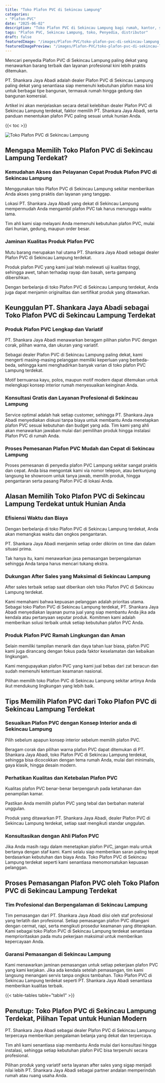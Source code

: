 ```yaml
---
title: "Toko Plafon PVC di Sekincau Lampung"
categories:
- "Plafon-PVC"
date: "2025-06-02"
description: "Toko Plafon PVC di Sekincau Lampung bagi rumah, kantor, serta gerai. Produk unggulan, beragam motif, variasi warna modern, beserta layanan pemasangan oleh tim profesional dan kepastian resmi!|Jasa penyediaan Plafon PVC di Sekincau Lampung bagi keperluan rumah, office, maupun gerai, dengan produk unggulan dan penempatan oleh tim profesional dan jaminan resmi.|Alternatif Plafon PVC di Sekincau Lampung yang andal bagi hunian, office, serta toko, dengan plafon terbaik dan instalasi dikerjakan oleh tenaga ahli berpengalaman dan garansi resmi.|Distribusi Plafon PVC di Sekincau Lampung untuk tempat tinggal, office, dan ritel, dengan produk berkualitas dan pemasangan oleh teknisi profesional, disertai beserta jaminan resmi.}"
tags: "Plafon PVC, Sekincau Lampung, toko, Penyedia, distributor"
draft: false
featuredImage: "/images/Plafon-PVC/toko-plafon-pvc-di-sekincau-lampung.png"
featuredImagePreview: "/images/Plafon-PVC/toko-plafon-pvc-di-sekincau-lampung.png"
---
```


Mencari penyedia Plafon PVC di Sekincau Lampung paling dekat yang menawarkan barang terbaik dan layanan profesional kini lebih praktis ditemukan.

PT. Shankara Jaya Abadi adalah dealer Plafon PVC di Sekincau Lampung paling dekat yang senantiasa siap memenuhi kebutuhan plafon masa kini untuk berbagai tipe bangunan, termasuk rumah hingga gedung dan bangunan komersial.

Artikel ini akan menjelaskan secara detail kelebihan dealer Plafon PVC di Sekincau Lampung terdekat, faktor memilih PT. Shankara Jaya Abadi, serta panduan menentukan plafon PVC paling sesuai untuk hunian Anda.

{{< toc >}}

![Toko Plafon PVC di Sekincau Lampung](/images/Plafon-PVC/Toko-Plafon-PVC-di-Sekincau-Lampung.png)

## Mengapa Memilih Toko Plafon PVC di Sekincau Lampung Terdekat?

### Kemudahan Akses dan Pelayanan Cepat Produk Plafon PVC di Sekincau Lampung

Menggunakan toko Plafon PVC di Sekincau Lampung sekitar memberikan Anda akses yang praktis dan layanan yang tanggap.

Lokasi PT. Shankara Jaya Abadi yang dekat di Sekincau Lampung mempermudah Anda mengambil plafon PVC tak harus menunggu waktu lama.

Tim ahli kami siap melayani Anda memenuhi kebutuhan plafon PVC, mulai dari hunian, gedung, maupun order besar.

### Jaminan Kualitas Produk Plafon PVC

Mutu barang merupakan hal utama PT. Shankara Jaya Abadi sebagai dealer Plafon PVC di Sekincau Lampung terdekat.

Produk plafon PVC yang kami jual telah melewati uji kualitas tinggi, sehingga awet, tahan terhadap rayap dan basah, serta gampang dibersihkan.

Dengan berbelanja di toko Plafon PVC di Sekincau Lampung terdekat, Anda juga dapat menjamin originalitas dan sertifikat produk yang ditawarkan.

## Keunggulan PT. Shankara Jaya Abadi sebagai Toko Plafon PVC di Sekincau Lampung Terdekat

### Produk Plafon PVC Lengkap dan Variatif

PT. Shankara Jaya Abadi menawarkan beragam pilihan plafon PVC dengan corak, pilihan warna, dan ukuran yang variatif.

Sebagai dealer Plafon PVC di Sekincau Lampung paling dekat, kami mengerti masing-masing pelanggan memiliki keperluan yang berbeda-beda, sehingga kami menghadirkan banyak varian di toko plafon PVC Lampung terdekat.

Motif bernuansa kayu, polos, maupun motif modern dapat ditemukan untuk melengkapi konsep interior rumah menyesuaikan keinginan Anda.

### Konsultasi Gratis dan Layanan Profesional di Sekincau Lampung

Service optimal adalah hak setiap customer, sehingga PT. Shankara Jaya Abadi menyediakan diskusi tanpa biaya untuk membantu Anda menetapkan plafon PVC sesuai kebutuhan dan budget yang ada. Tim kami yang ahli akan menawarkan jawaban mulai dari pemilihan produk hingga instalasi Plafon PVC di rumah Anda.

### Proses Pemesanan Plafon PVC Mudah dan Cepat di Sekincau Lampung

Proses pemesanan di penyedia plafon PVC Lampung sekitar sangat praktis dan cepat. Anda bisa mengontak kami via nomor telepon, atau berkunjung langsung ke showroom untuk tanya jawab, memilih produk, hingga pengantaran serta pasang Plafon PVC di lokasi Anda.

## Alasan Memilih Toko Plafon PVC di Sekincau Lampung Terdekat untuk Hunian Anda

### Efisiensi Waktu dan Biaya

Dengan berbelanja di toko Plafon PVC di Sekincau Lampung terdekat, Anda akan memangkas waktu dan ongkos pengantaran.

PT. Shankara Jaya Abadi menjamin setiap order dikirim on time dan dalam situasi prima.

Tak hanya itu, kami menawarkan jasa pemasangan berpengalaman sehingga Anda tanpa harus mencari tukang ekstra.

### Dukungan After Sales yang Maksimal di Sekincau Lampung

After sales terbaik setiap saat diberikan oleh toko Plafon PVC di Sekincau Lampung terdekat.

Kami memahami bahwa kepuasan pelanggan adalah prioritas utama. Sebagai toko Plafon PVC di Sekincau Lampung terdekat, PT. Shankara Jaya Abadi menyediakan layanan purna jual yang siap membantu Anda jika ada kendala atau pertanyaan seputar produk. Komitmen kami adalah memberikan solusi terbaik untuk setiap kebutuhan plafon PVC Anda.

### Produk Plafon PVC Ramah Lingkungan dan Aman

Selain memiliki tampilan menarik dan daya tahan luar biasa, plafon PVC kami juga dirancang dengan fokus pada faktor keselamatan dan kebaikan lingkungan.

Kami mengupayakan plafon PVC yang kami jual bebas dari zat beracun dan sudah memenuhi ketentuan keamanan nasional.

Pilihan memilih toko Plafon PVC di Sekincau Lampung sekitar artinya Anda ikut mendukung lingkungan yang lebih baik.

## Tips Memilih Plafon PVC dari Toko Plafon PVC di Sekincau Lampung Terdekat

### Sesuaikan Plafon PVC dengan Konsep Interior anda di Sekincau Lampung

Pilih sebelum apapun konsep interior sebelum memilih plafon PVC.

Beragam corak dan pilihan warna plafon PVC dapat ditemukan di PT. Shankara Jaya Abadi, toko Plafon PVC di Sekincau Lampung terdekat, sehingga bisa dicocokkan dengan tema rumah Anda, mulai dari minimalis, gaya klasik, hingga desain modern.

### Perhatikan Kualitas dan Ketebalan Plafon PVC

Kualitas plafon PVC benar-benar berpengaruh pada ketahanan dan penampilan kamar.

Pastikan Anda memilih plafon PVC yang tebal dan berbahan material unggulan.

Produk yang ditawarkan PT. Shankara Jaya Abadi, dealer Plafon PVC di Sekincau Lampung terdekat, setiap saat mengikuti standar unggulan.

### Konsultasikan dengan Ahli Plafon PVC

Jika Anda masih ragu dalam menetapkan plafon PVC, jangan malu untuk bertanya dengan staf kami. Kami selalu siap memberikan saran paling tepat berdasarkan kebutuhan dan biaya Anda. Toko Plafon PVC di Sekincau Lampung terdekat seperti kami senantiasa menomorsatukan kepuasan pelanggan.

## Proses Pemasangan Plafon PVC oleh Toko Plafon PVC di Sekincau Lampung Terdekat

### Tim Profesional dan Berpengalaman di Sekincau Lampung

Tim pemasangan dari PT. Shankara Jaya Abadi diisi oleh staf profesional yang terlatih dan profesional. Setiap pemasangan plafon PVC ditangani dengan cermat, rapi, serta mengikuti prosedur keamanan yang diterapkan. Kami sebagai toko Plafon PVC di Sekincau Lampung terdekat senantiasa memprioritaskan pada mutu pekerjaan maksimal untuk memberikan kepercayaan Anda.

### Garansi Pemasangan di Sekincau Lampung

Kami menawarkan jaminan pemasangan untuk setiap pekerjaan plafon PVC yang kami kerjakan. Jika ada kendala setelah pemasangan, tim kami langsung menangani servis tanpa ongkos tambahan. Toko Plafon PVC di Sekincau Lampung terdekat seperti PT. Shankara Jaya Abadi senantiasa memberikan kualitas terbaik.

{{< table-tables table="table1" >}}

## Penutup: Toko Plafon PVC di Sekincau Lampung Terdekat, Pilihan Tepat untuk Hunian Modern

PT. Shankara Jaya Abadi sebagai dealer Plafon PVC di Sekincau Lampung terpercaya memberikan pengalaman belanja yang dekat dan terpercaya.

Tim ahli kami senantiasa siap membantu Anda mulai dari konsultasi hingga instalasi, sehingga setiap kebutuhan plafon PVC bisa terpenuhi secara profesional.

Pilihan produk yang variatif serta layanan after sales yang sigap menjadi nilai lebih PT. Shankara Jaya Abadi sebagai partner andalan memperindah rumah atau ruang usaha Anda.
